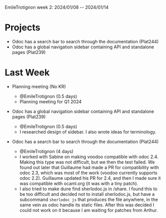 EmileTrotignon week 2: 2024/01/08 -- 2024/01/14

# Projects

- Odoc has a search bar to search through the documentation (Plat244)
- Odoc has a global navigation sidebar containing API and standalone pages (Plat239)

# Last Week

- Planning meeting (No KR)
    - @EmileTrotignon (0.5 days)
    - Planning meeting for Q1 2024

- Odoc has a global navigation sidebar containing API and standalone pages (Plat239)
    - @EmileTrotignon (0.5 days)
    - I researched design of sidebar. I also wrote ideas for terminology.

- Odoc has a search bar to search through the documentation (Plat244)
    - @EmileTrotignon (4 days)
    - I worked with Sabine on making voodoo compatible with odoc 2.4. Making
      this type was not difficult, but we then the test failed. We found out
      later that Guillaume had made a PR for compatibility with odoc 2.3, which
      was most of the work (voodoo currently supports odoc 2.2). Guillaume
      updated his PR for 2.4, and then I made sure it was compatible with
      ocaml.org (it was with a tiny patch).
    - I also tried to make dune find sherlodoc.js in /share. I found this to be
      too difficult and decided not to install sherlodoc.js, but have a
      subcommand `sherlodoc js` that produces the file anywhere, in the same
      vein as odoc handle its static files. After this was decided I could not
      work on it because I am waiting for patches from Arthur.
